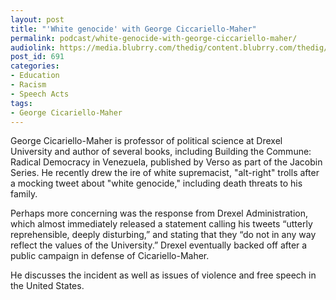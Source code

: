 ```yaml
---
layout: post
title: "'White genocide' with George Ciccariello-Maher"
permalink: podcast/white-genocide-with-george-ciccariello-maher/
audiolink: https://media.blubrry.com/thedig/content.blubrry.com/thedig/The_Dig_-_EP10-_DRAFT2.mp3
post_id: 691
categories: 
- Education
- Racism
- Speech Acts
tags: 
- George Cicariello-Maher
---
```


George Cicariello-Maher is professor of political science at Drexel University and author of several books, including Building the Commune: Radical Democracy in Venezuela, published by Verso as part of the Jacobin Series. He recently drew the ire of white supremacist, "alt-right" trolls after a mocking tweet about "white genocide," including death threats to his family.

Perhaps more concerning was the response from Drexel Administration, which almost immediately released a statement calling his tweets “utterly reprehensible, deeply disturbing,” and stating that they “do not in any way reflect the values of the University.” Drexel eventually backed off after a public campaign in defense of Cicariello-Maher.


He discusses the incident as well as issues of violence and free speech in the United States.

